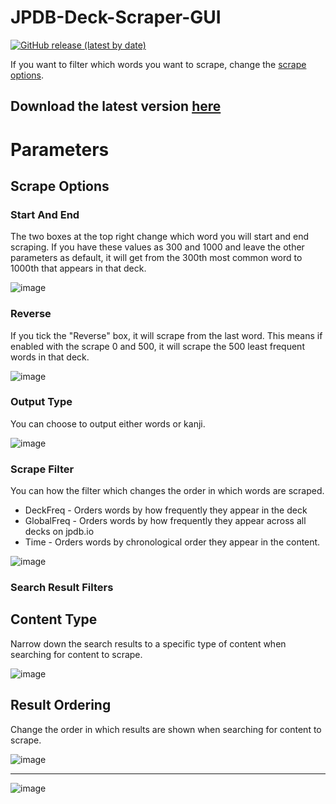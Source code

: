 # JPDB-Deck-Scraper-GUI
[![GitHub release (latest by date)](https://img.shields.io/github/v/release/hopto-dot/JPDB-Deck-Scraper-GUI?color=light%20green&label=Latest)](https://github.com/hopto-dot/JPDB-Deck-Scraper-GUI/releases/latest)

If you want to filter which words you want to scrape, change the [scrape options](https://github.com/hopto-dot/JPDB-Deck-Scraper-GUI#scrape-options).

## Download the latest version [here](https://github.com/hopto-dot/JPDB-Deck-Scraper-GUI/releases/latest)

# Parameters

## Scrape Options

### Start And End
The two boxes at the top right change which word you will start and end scraping. If you have these values as 300 and 1000 and leave the other parameters as default, it will get from the 300th most common word to 1000th that appears in that deck.

![image](https://user-images.githubusercontent.com/66906618/114760932-cc493f00-9d57-11eb-9cf4-b4c0756cafab.png)

### Reverse
If you tick the "Reverse" box, it will scrape from the last word. This means if enabled with the scrape 0 and 500, it will scrape the 500 least frequent words in that deck.

![image](https://user-images.githubusercontent.com/66906618/114758918-6c519900-9d55-11eb-869b-31dd28037a42.png)

### Output Type
You can choose to output either words or kanji.

![image](https://user-images.githubusercontent.com/66906618/114759209-c8b4b880-9d55-11eb-84d6-2527e25ad304.png)

### Scrape Filter
You can how the filter which changes the order in which words are scraped.
* DeckFreq - Orders words by how frequently they appear in the deck
* GlobalFreq - Orders words by how frequently they appear across all decks on jpdb.io
* Time - Orders words by chronological order they appear in the content.

![image](https://user-images.githubusercontent.com/66906618/114759320-ebdf6800-9d55-11eb-864e-baac497024bd.png)

### Search Result Filters

## Content Type
Narrow down the search results to a specific type of content when searching for content to scrape.

![image](https://user-images.githubusercontent.com/66906618/114759669-614b3880-9d56-11eb-9569-e6af069b24c5.png)

## Result Ordering
Change the order in which results are shown when searching for content to scrape.

![image](https://user-images.githubusercontent.com/66906618/114760640-6fe61f80-9d57-11eb-8878-cc1b6190fb60.png)

***
![image](https://user-images.githubusercontent.com/66906618/114516729-9744cb80-9c35-11eb-8243-6c4a0dc9597c.png)

